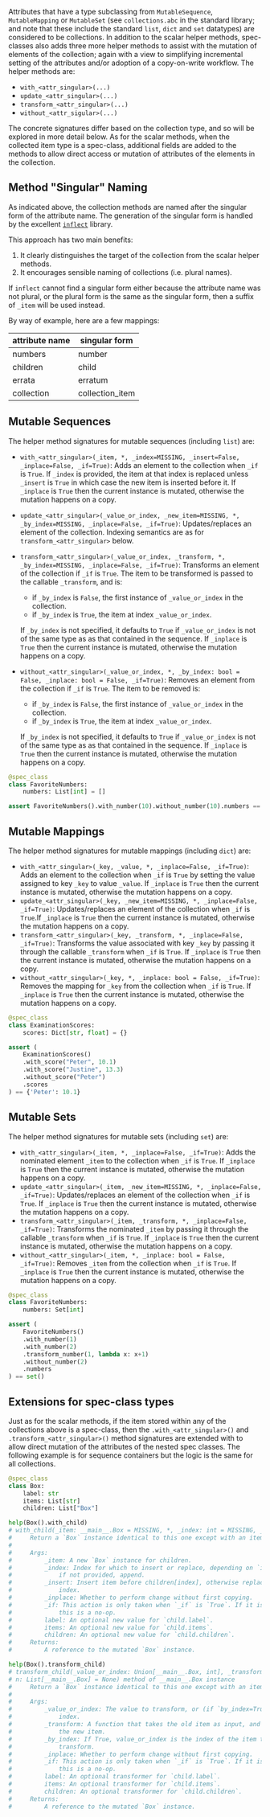 Attributes that have a type subclassing from `MutableSequence`, `MutableMapping`
or `MutableSet` (see `collections.abc` in the standard library; and note that
these include the standard `list`, `dict` and `set` datatypes) are considered to
be collections. In addition to the scalar helper methods, spec-classes also
adds three more helper methods to assist with the mutation of elements of the
collection; again with a view to simplifying incremental setting of the
attributes and/or adoption of a copy-on-write workflow. The helper methods are:

  - `with_<attr_singular>(...)`
  - `update_<attr_singular>(...)`
  - `transform_<attr_singular>(...)`
  - `without_<attr_sigular>(...)`

The concrete signatures differ based on the collection type, and so will be
explored in more detail below. As for the scalar methods, when the collected
item type is a spec-class, additional fields are added to the methods to allow
direct access or mutation of attributes of the elements in the collection.

## Method "Singular" Naming

As indicated above, the collection methods are named after the singular form of the attribute name. The generation of the singular form is handled
by the excellent [`inflect`](https://github.com/jaraco/inflect) library.

This approach has two main benefits:
  1. It clearly distinguishes the target of the collection from the scalar helper methods.
  2. It encourages sensible naming of collections (i.e. plural names).

If `inflect` cannot find a singular form either because the attribute name
was not plural, or the plural form is the same as the singular form, then
a suffix of `_item` will be used instead.

By way of example, here are a few mappings:

| attribute name | singular form |
| --- | --- |
| numbers | number |
| children | child |
| errata | erratum |
| collection | collection_item |


## Mutable Sequences

The helper method signatures for mutable sequences (including `list`) are:

  - `with_<attr_singular>(_item, *, _index=MISSING, _insert=False, _inplace=False, _if=True)`:
    Adds an element to the collection when `_if` is `True`. If `_index` is
    provided, the item at that index is replaced unless `_insert` is `True` in
    which case the new item is inserted before it. If `_inplace` is `True` then
    the current instance is mutated, otherwise the mutation happens on a
    copy.
  - `update_<attr_singular>(_value_or_index, _new_item=MISSING, *, _by_index=MISSING, _inplace=False, _if=True)`:
    Updates/replaces an element of the collection. Indexing semantics are as for
    `transform_<attr_singular>` below.
  - `transform_<attr_singular>(_value_or_index, _transform, *, _by_index=MISSING, _inplace=False, _if=True)`:
    Transforms an element of the collection if `_if` is `True`. The item to be
    transformed is passed to the callable `_transform`, and is:

    - if `_by_index` is `False`, the first instance of `_value_or_index` in the
      collection.
    - if `_by_index` is `True`, the item at index `_value_or_index`.

    If `_by_index` is not specified, it defaults to `True` if `_value_or_index`
    is not of the same type as as that contained in the sequence. If `_inplace`
    is `True` then the current instance is mutated, otherwise the mutation
    happens on a copy.
  - `without_<attr_singular>(_value_or_index, *, _by_index: bool = False, _inplace: bool = False, _if=True)`:
    Removes an element from the collection if `_if` is `True`. The item to be
    removed is:

    - if `_by_index` is `False`, the first instance of `_value_or_index` in the
      collection.
    - if `_by_index` is `True`, the item at index `_value_or_index`.

    If `_by_index` is not specified, it defaults to `True` if `_value_or_index`
    is not of the same type as as that contained in the sequence. If `_inplace`
    is `True` then the current instance is mutated, otherwise the mutation
    happens on a copy.

```python
@spec_class
class FavoriteNumbers:
    numbers: List[int] = []

assert FavoriteNumbers().with_number(10).without_number(10).numbers == []
```

## Mutable Mappings

The helper method signatures for mutable mappings (including `dict`) are:

  - `with_<attr_singular>(_key, _value, *, _inplace=False, _if=True)`:
    Adds an element to the collection when `_if` is `True` by setting the value
    assigned to key `_key` to value `_value`. If `_inplace` is `True` then the
    current instance is mutated, otherwise the mutation happens on a copy.
  - `update_<attr_singular>(_key, _new_item=MISSING, *, _inplace=False, _if=True)`:
    Updates/replaces an element of the collection when `_if` is `True`.If
    `_inplace` is `True` then the current instance is mutated, otherwise the
    mutation happens on a copy.
  - `transform_<attr_singular>(_key, _transform, *, _inplace=False, _if=True)`:
    Transforms the value associated with key `_key` by passing it through the
    callable `_transform` when `_if` is `True`. If `_inplace` is `True` then the
    current instance is mutated, otherwise the mutation happens on a copy.
  - `without_<attr_singular>(_key, *, _inplace: bool = False, _if=True)`:
    Removes the mapping for `_key` from the collection when `_if` is `True`. If
    `_inplace` is `True` then the current instance is mutated, otherwise the
    mutation happens on a copy.

```python
@spec_class
class ExaminationScores:
    scores: Dict[str, float] = {}

assert (
    ExaminationScores()
    .with_score("Peter", 10.1)
    .with_score("Justine", 13.3)
    .without_score("Peter")
    .scores
) == {'Peter': 10.1}
```

## Mutable Sets

The helper method signatures for mutable sets (including `set`) are:

  - `with_<attr_singular>(_item, *, _inplace=False, _if=True)`:
    Adds the nominated element `_item` to the collection when `_if` is `True`.
    If `_inplace` is `True` then the current instance is mutated, otherwise the
    mutation happens on a copy.
  - `update_<attr_singular>(_item, _new_item=MISSING, *, _inplace=False, _if=True)`:
    Updates/replaces an element of the collection when `_if` is `True`. If
    `_inplace` is `True` then the current instance is mutated, otherwise the
    mutation happens on a copy.
  - `transform_<attr_singular>(_item, _transform, *, _inplace=False, _if=True)`:
    Transforms the nominated `_item` by passing it through the callable
    `_transform` when `_if` is `True`. If `_inplace` is `True` then the current
    instance is mutated, otherwise the mutation happens on a copy.
  - `without_<attr_singular>(_item, *, _inplace: bool = False, _if=True)`:
    Removes `_item` from the collection when `_if` is `True`. If `_inplace` is
    `True` then the current instance is mutated, otherwise the mutation happens
    on a copy.

```python
@spec_class
class FavoriteNumbers:
    numbers: Set[int]

assert (
    FavoriteNumbers()
    .with_number(1)
    .with_number(2)
    .transform_number(1, lambda x: x+1)
    .without_number(2)
    .numbers
) == set()
```

## Extensions for spec-class types

Just as for the scalar methods, if the item stored within any of the collections
above is a spec-class, then the `.with_<attr_singular>()` and
`.transform_<attr_singular>()` method signatures are extended with to allow
direct mutation of the attributes of the nested spec classes. The following
example is for sequence containers but the logic is the same for all
collections.

```python
@spec_class
class Box:
    label: str
    items: List[str]
    children: List["Box"]

help(Box().with_child)
# with_child(_item: __main__.Box = MISSING, *, _index: int = MISSING, _insert: bool = False, _inplace: bool = False, _if: bool = True, label: str = None, items: List[str] = None, children: List[__main__.Box] = None) method of __main__.Box instance
#     Return a `Box` instance identical to this one except with an item added to or updated in `children`.
#
#     Args:
#         _item: A new `Box` instance for children.
#         _index: Index for which to insert or replace, depending on `insert`;
#             if not provided, append.
#         _insert: Insert item before children[index], otherwise replace this
#             index.
#         _inplace: Whether to perform change without first copying.
#         _if: This action is only taken when `_if` is `True`. If it is `False`,
#             this is a no-op.
#         label: An optional new value for `child.label`.
#         items: An optional new value for `child.items`.
#         children: An optional new value for `child.children`.
#     Returns:
#         A reference to the mutated `Box` instance.

help(Box().transform_child)
# transform_child(_value_or_index: Union[__main__.Box, int], _transform: Callable = MISSING, *, _by_index: bool = MISSING, _inplace: bool = False, _if: bool = True, label: str = None, items: List[str] = None, childre
# n: List[__main__.Box] = None) method of __main__.Box instance
#     Return a `Box` instance identical to this one except with an item transformed in `children`.
#
#     Args:
#         _value_or_index: The value to transform, or (if `by_index=True`) its
#             index.
#         _transform: A function that takes the old item as input, and returns
#             the new item.
#         _by_index: If True, value_or_index is the index of the item to
#             transform.
#         _inplace: Whether to perform change without first copying.
#         _if: This action is only taken when `_if` is `True`. If it is `False`,
#             this is a no-op.
#         label: An optional transformer for `child.label`.
#         items: An optional transformer for `child.items`.
#         children: An optional transformer for `child.children`.
#     Returns:
#         A reference to the mutated `Box` instance.
```
